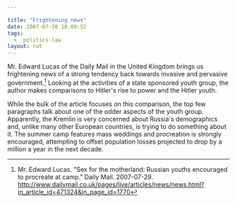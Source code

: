 ```yaml
---

title: "Frightening news"
date: 2007-07-30 18:09:52
tags:
  -  politics-law
layout: rut
---
```


Mr. Edward Lucas of the Daily Mail in the United Kingdom brings us frightening news of a strong tendency back towards invasive and pervasive government.[^200707301]  Looking at the activities of a state sponsored youth group, the author makes comparisons to Hitler's rise to power and the Hitler youth.

While the bulk of the article focuses on this comparison, the top few paragraphs talk about one of the odder aspects of the youth group.  Apparently, the Kremlin is very concerned about Russia's demographics and, unlike many other European countries, is trying to do something about it.  The summer camp features mass weddings and procreation is strongly encouraged, attempting to offset population losses projected to drop by a million a year in the next decade.  

[^200707301]: Mr. Edward Lucas.  "Sex for the motherland: Russian youths encouraged to procreate at camp."  Daily Mail.  2007-07-29.  <http://www.dailymail.co.uk/pages/live/articles/news/news.html?in_article_id=471324&in_page_id=1770>

